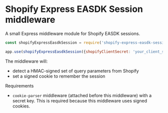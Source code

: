 # Shopify Express EASDK Session middleware

A small Express middleware module for Shopify EASDK sessions.

```js
const shopifyExpressEasdkSession = require('shopify-express-easdk-session');

app.use(shopifyExpressEasdkSession({shopifyClientSecret: 'your_client_secret'}));
```

The middleware will:

- detect a HMAC-signed set of query parameters from Shopify
- set a signed cookie to remember the session

Requirements

- `cookie-parser` middleware (attached before this middleware) with a secret key. This is required because this middleware uses signed cookies.